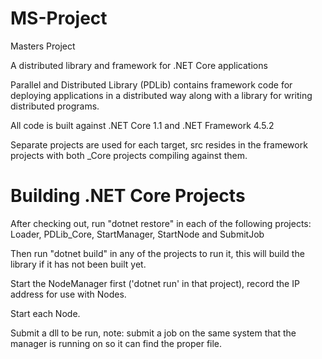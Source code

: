 # MS-Project
Masters Project

A distributed library and framework for .NET Core applications

Parallel and Distributed Library (PDLib) contains framework code for deploying
applications in a distributed way along with a library for writing distributed programs.

All code is built against .NET Core 1.1 and .NET Framework 4.5.2

Separate projects are used for each target, src resides in the framework projects with both \_Core projects compiling against them.

# Building .NET Core Projects
After checking out, run "dotnet restore" in each of the following projects:
Loader, PDLib_Core, StartManager, StartNode and SubmitJob

Then run "dotnet build" in any of the projects to run it, this will build the library if it has not been built yet.

Start the NodeManager first ('dotnet run' in that project), record the IP address for use with Nodes.

Start each Node.

Submit a dll to be run, note: submit a job on the same system that the manager is running on so it can find the proper file.


